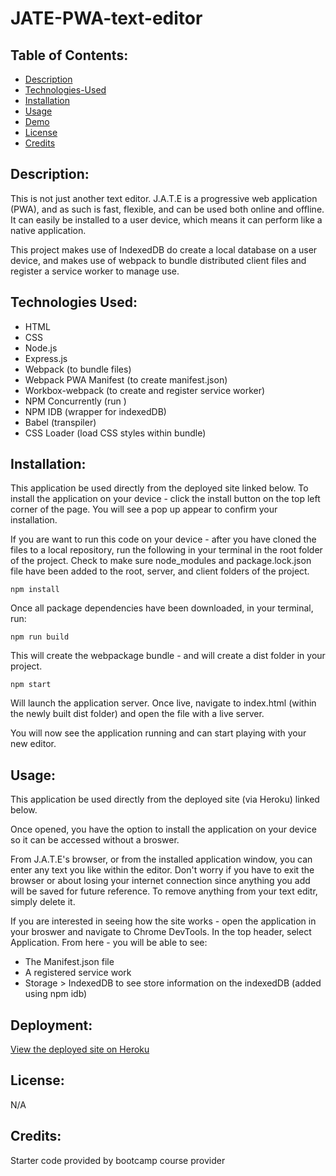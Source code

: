 # JATE-PWA-text-editor

## Table of Contents:

- [Description](#description)
- [Technologies-Used](#technologies-used)
- [Installation](#installation)
- [Usage](#usage)
- [Demo](#demo)
- [License](#license)
- [Credits](#credits)

## Description:

This is not just another text editor. J.A.T.E is a progressive web application (PWA), and as such is fast, flexible, and can be used both online and offline. It can easily be installed to a user device, which means it can perform like a native application. 

This project makes use of IndexedDB do create a local database on a user device, and makes use of webpack to bundle distributed client files and register a service worker to manage use. 

## Technologies Used:

- HTML
- CSS
- Node.js
- Express.js
- Webpack (to bundle files)
- Webpack PWA Manifest (to create manifest.json)
- Workbox-webpack (to create and register service worker)
- NPM Concurrently (run )
- NPM IDB (wrapper for indexedDB)
- Babel (transpiler)
- CSS Loader (load CSS styles within bundle)

## Installation:

This application be used directly from the deployed site linked below. To install the application on your device - click the install button on the top left corner of the page. You will see a pop up appear to confirm your installation.

If you are want to run this code on your device - after you have cloned the files to a local repository, run the following in your terminal in the root folder of the project. Check to make sure node_modules and package.lock.json file have been added to the root, server, and client folders of the project.

```
npm install
```
Once all package dependencies have been downloaded, in your terminal, run:
```
npm run build
```
This will create the webpackage bundle - and will create a dist folder in your project. 

```
npm start
```
Will launch the application server. Once live, navigate to index.html (within the newly built dist folder) and open the file with a live server. 

You will now see the application running and can start playing with your new editor.

## Usage:

This application be used directly from the deployed site (via Heroku) linked below. 

Once opened, you have the option to install the application on your device so it can be accessed without a broswer. 

From J.A.T.E's browser, or from the installed application window, you can enter any text you like within the editor. Don't worry if you have to exit the browser or about losing your internet connection since anything you add will be saved for future reference. To remove anything from your text editr, simply delete it.  

If you are interested in seeing how the site works - open the application in your broswer and navigate to Chrome DevTools. In the top header, select Application. From here - you will be able to see:
- The Manifest.json file 
- A registered service work
- Storage > IndexedDB to see store information on the indexedDB (added using npm idb)

## Deployment:

[View the deployed site on Heroku](https://cryptic-dawn-25124.herokuapp.com/)

## License:

N/A

## Credits:

Starter code provided by bootcamp course provider

